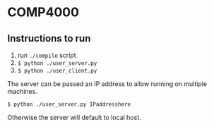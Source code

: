 # COMP4000  

## Instructions to run  

1. run `./compile` script
1. `$ python ./user_server.py`
1. `$ python ./user_client.py`

The server can be passed an IP address to allow running on multiple machines. 

`$ python ./user_server.py IPaddresshere`

Otherwise the server will default to local host.

